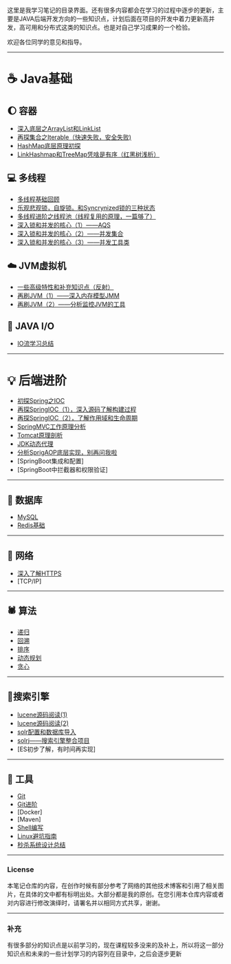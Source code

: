  这里是我学习笔记的目录界面。还有很多内容都会在学习的过程中逐步的更新，主要是JAVA后端开发方向的一些知识点，计划后面在项目的开发中着力更新高并发，高可用和分布式这类的知识点。也是对自己学习成果的一个检验。

欢迎各位同学的意见和指导。
***

# :coffee: Java基础
## :moon: 容器
- [深入底层之ArrayList和LinkList](https://github.com/WeiKangJian/LearningNotes/blob/master/%E5%AE%B9%E5%99%A8/%E6%B7%B1%E5%85%A5%E5%BA%95%E5%B1%82%E4%B9%8BArrayList%E5%92%8CLinkList.md)
- [再探集合之Iterable（快速失败，安全失败)](https://github.com/WeiKangJian/LearningNotes/blob/master/%E5%AE%B9%E5%99%A8/%E5%86%8D%E6%8E%A2%E9%9B%86%E5%90%88%E4%B9%8BIterable%EF%BC%88%E5%BF%AB%E9%80%9F%E5%A4%B1%E8%B4%A5%EF%BC%8C%E5%AE%89%E5%85%A8%E5%A4%B1%E8%B4%A5%29.md)
- [HashMap底层原理初探](https://github.com/WeiKangJian/LearningNotes/blob/master/%E5%AE%B9%E5%99%A8/HashMap%E5%BA%95%E5%B1%82%E5%8E%9F%E7%90%86%E5%88%9D%E6%8E%A2.md)
- [LinkHashmap和TreeMap凭啥是有序（红黑树浅析）](https://github.com/WeiKangJian/LearningNotes/blob/master/%E5%AE%B9%E5%99%A8/LinkHashmap%E5%92%8CTreeMap%E5%87%AD%E5%95%A5%E6%98%AF%E6%9C%89%E5%BA%8F%E7%9A%84%EF%BC%88%E7%BA%A2%E9%BB%91%E6%A0%91%E6%B5%85%E6%9E%90%EF%BC%89.md)

## :computer: 多线程
- [多线程基础回顾](https://github.com/WeiKangJian/LearningNotes/blob/master/%E5%A4%9A%E7%BA%BF%E7%A8%8B%E5%9F%BA%E7%A1%80/%E5%A4%9A%E7%BA%BF%E7%A8%8B%E5%9F%BA%E7%A1%80%E5%9B%9E%E9%A1%BE.md)
- [乐观悲观锁，自旋锁。和Syncrynized锁的三种状态](https://github.com/WeiKangJian/LearningNotes/blob/master/%E5%A4%9A%E7%BA%BF%E7%A8%8B%E5%9F%BA%E7%A1%80/%E4%B9%90%E8%A7%82%E6%82%B2%E8%A7%82%E9%94%81%EF%BC%8C%E8%87%AA%E6%97%8B%E9%94%81%E3%80%82%E5%92%8CSyncrynized%E9%94%81%E7%9A%84%E4%B8%89%E7%A7%8D%E7%8A%B6%E6%80%81.md)
- [多线程进阶之线程池（线程复用的原理，一篇够了）](https://github.com/WeiKangJian/LearningNotes/blob/master/%E5%A4%9A%E7%BA%BF%E7%A8%8B%E8%BF%9B%E9%98%B6/%E5%A4%9A%E7%BA%BF%E7%A8%8B%E8%BF%9B%E9%98%B6%E4%B9%8B%E7%BA%BF%E7%A8%8B%E6%B1%A0%EF%BC%88%E7%BA%BF%E7%A8%8B%E5%A4%8D%E7%94%A8%E7%9A%84%E5%8E%9F%E7%90%86%EF%BC%8C%E4%B8%80%E7%AF%87%E5%B0%B1%E5%A4%9F%E4%BA%86%EF%BC%89.md)
- [深入锁和并发的核心（1）——AQS](https://github.com/WeiKangJian/LearningNotes/blob/master/%E5%A4%9A%E7%BA%BF%E7%A8%8B%E8%BF%9B%E9%98%B6/%E6%B7%B1%E5%85%A5%E9%94%81%E5%92%8C%E5%B9%B6%E5%8F%91%E7%9A%84%E6%A0%B8%E5%BF%83%EF%BC%881%EF%BC%89%E2%80%94%E2%80%94AQS.md)
- [深入锁和并发的核心（2）——并发集合](https://github.com/WeiKangJian/LearningNotes/blob/master/%E5%A4%9A%E7%BA%BF%E7%A8%8B%E8%BF%9B%E9%98%B6/%E6%B7%B1%E5%85%A5%E9%94%81%E5%92%8C%E5%B9%B6%E5%8F%91%E7%9A%84%E6%A0%B8%E5%BF%83%EF%BC%882%EF%BC%89%E2%80%94%E2%80%94%E5%B9%B6%E5%8F%91%E9%9B%86%E5%90%88.md)
- [深入锁和并发的核心（3）——并发工具类](https://github.com/WeiKangJian/LearningNotes/blob/master/%E5%A4%9A%E7%BA%BF%E7%A8%8B%E8%BF%9B%E9%98%B6/%E6%B7%B1%E5%85%A5%E9%94%81%E5%92%8C%E5%B9%B6%E5%8F%91%E7%9A%84%E6%A0%B8%E5%BF%83%EF%BC%883%EF%BC%89%E2%80%94%E2%80%94%E5%B9%B6%E5%8F%91%E5%B7%A5%E5%85%B7%E7%B1%BB.md)

## :cloud: JVM虚拟机
- [一些高级特性和补充知识点（反射）](https://github.com/WeiKangJian/LearningNotes/blob/master/JVM/%E4%B8%80%E4%BA%9B%E9%AB%98%E7%BA%A7%E7%89%B9%E6%80%A7%E5%92%8C%E8%A1%A5%E5%85%85%E7%9F%A5%E8%AF%86%E7%82%B9.md)
- [再刷JVM（1）——深入内存模型JMM](https://github.com/WeiKangJian/LearningNotes/blob/master/JVM/%E5%86%8D%E5%88%B7JVM%EF%BC%881%EF%BC%89%E2%80%94%E2%80%94%E6%B7%B1%E5%85%A5%E5%86%85%E5%AD%98%E6%A8%A1%E5%9E%8BJMM.md)
- [再刷JVM（2）——分析监控JVM的工具](https://github.com/WeiKangJian/LearningNotes/blob/master/JVM/%E5%86%8D%E5%88%B7JVM%EF%BC%882%EF%BC%89%E2%80%94%E2%80%94JVM%E5%88%86%E6%9E%90%E5%92%8C%E7%9B%91%E6%8E%A7%E5%B7%A5%E5%85%B7.md)

## :orange: JAVA I/O
- [IO流学习总结](https://github.com/WeiKangJian/LearningNotes/blob/master/IO%E8%BF%9B%E9%98%B6/IO%E6%B5%81%E5%AD%A6%E4%B9%A0%E6%80%BB%E7%BB%93%20.md)

***

# :bulb: 后端进阶
- [初探Spring之IOC](https://github.com/WeiKangJian/LearningNotes/blob/master/%E6%A1%86%E6%9E%B6/Spring/%E5%88%9D%E6%8E%A2Spring%E4%B9%8BIOC.md)
- [再探SpringIOC（1），深入源码了解构建过程](https://github.com/WeiKangJian/LearningNotes/blob/master/%E6%A1%86%E6%9E%B6/Spring/%E5%86%8D%E6%8E%A2SpringIOC%EF%BC%8C%E6%B7%B1%E5%85%A5%E6%BA%90%E7%A0%81%E4%BA%86%E8%A7%A3%E6%9E%84%E5%BB%BA%E8%BF%87%E7%A8%8B.md)
- [再探SpringIOC（2），了解作用域和生命周期](https://github.com/WeiKangJian/LearningNotes/blob/master/%E6%A1%86%E6%9E%B6/Spring/%E5%86%8D%E6%8E%A2SpringIOC%EF%BC%8C%E4%BA%86%E8%A7%A3bean%E7%9A%84%E7%94%9F%E5%91%BD%E5%91%A8%E6%9C%9F%E5%92%8C%E4%BD%9C%E7%94%A8%E5%9F%9F%20(1).md)
- [SpringMVC工作原理分析](https://github.com/WeiKangJian/LearningNotes/blob/master/%E6%A1%86%E6%9E%B6/Spring/SpringMVC%E5%B7%A5%E4%BD%9C%E5%8E%9F%E7%90%86%E5%88%86%E6%9E%90.md)
- [Tomcat原理剖析](https://github.com/WeiKangJian/LearningNotes/blob/master/%E6%A1%86%E6%9E%B6/Spring/Tomcat%E5%8E%9F%E7%90%86%E5%89%96%E6%9E%90.md)
- [JDK动态代理](https://github.com/WeiKangJian/LearningNotes/blob/master/%E6%A1%86%E6%9E%B6/Spring/JDK%E5%8A%A8%E6%80%81%E4%BB%A3%E7%90%86.md)
- [分析SprigAOP底层实现，别再问我啦](https://github.com/WeiKangJian/LearningNotes/blob/master/%E6%A1%86%E6%9E%B6/Spring/%E5%88%AB%E5%86%8D%E9%97%AE%E6%88%91SpringAOP%E5%95%A6%EF%BC%8C%E9%83%BD%E5%9C%A8%E8%BF%99%E9%87%8C%E4%BA%86.md)
- [SpringBoot集成和配置]
- [SpringBoot中拦截器和权限验证]

***

## :floppy_disk: 数据库
- [MySQL](https://github.com/WeiKangJian/LearningNotes/blob/master/%E6%95%B0%E6%8D%AE%E5%BA%93%E7%9B%B8%E5%85%B3/MySQL.md)
- [Redis基础](https://github.com/WeiKangJian/LearningNotes/blob/master/%E6%95%B0%E6%8D%AE%E5%BA%93%E7%9B%B8%E5%85%B3/Redis%E5%9F%BA%E7%A1%80%E6%80%BB%E7%BB%93.md)
***
## :apple: 网络
- [深入了解HTTPS](https://github.com/WeiKangJian/LearningNotes/blob/master/%E7%BD%91%E7%BB%9C%E7%9B%B8%E5%85%B3/%E6%B7%B1%E5%85%A5%E4%BA%86%E8%A7%A3HTTPS.md)
- [TCP/IP]
***

## :spider: 算法
- [递归](https://github.com/WeiKangJian/LearningNotes/blob/master/%E7%AE%97%E6%B3%95/%E9%80%92%E5%BD%92.md)
- [回溯](https://github.com/WeiKangJian/LearningNotes/blob/master/%E7%AE%97%E6%B3%95/%E5%9B%9E%E6%BA%AF.md)
- [排序](https://github.com/WeiKangJian/LearningNotes/blob/master/%E7%AE%97%E6%B3%95/%E6%8E%92%E5%BA%8F.md)
- [动态规划]()
- [贪心]()
***

## :eyes:搜索引擎
- [lucene源码阅读(1)](https://github.com/WeiKangJian/LearningNotes/blob/master/%E6%90%9C%E7%B4%A2%E5%BC%95%E6%93%8E/lucene%E5%BA%95%E5%B1%82%E5%AD%A6%E4%B9%A0%EF%BC%88%E4%B8%80%EF%BC%89.md)
- [lucene源码阅读(2)](https://github.com/WeiKangJian/LearningNotes/blob/master/%E6%90%9C%E7%B4%A2%E5%BC%95%E6%93%8E/lucene%E5%BA%95%E5%B1%82%E5%AD%A6%E4%B9%A0%EF%BC%88%E4%BA%8C%EF%BC%89.md)
- [solr配置和数据库导入](https://github.com/WeiKangJian/LearningNotes/blob/master/%E6%90%9C%E7%B4%A2%E5%BC%95%E6%93%8E/solr%E5%9F%BA%E7%A1%80.md)
- [solrj——搜索引擎整合项目](https://github.com/WeiKangJian/LearningNotes/blob/master/%E6%90%9C%E7%B4%A2%E5%BC%95%E6%93%8E/solr%20%E2%80%94%E2%80%94%E6%90%9C%E7%B4%A2%E5%BC%95%E6%93%8E%E5%AE%9E%E6%88%98.md)
- [ES初步了解，有时间再实现]

***

## :wrench: 工具 
- [Git](https://github.com/WeiKangJian/LearningNotes/blob/master/%E6%9D%82%E9%A1%B9/git%E6%80%BB%E7%BB%93.md)
- [Git进阶](https://github.com/WeiKangJian/LearningNotes/blob/master/%E6%9D%82%E9%A1%B9/GIT(2).md)
- [Docker]
- [Maven]
- [Shell编写](https://github.com/WeiKangJian/LearningNotes/blob/master/%E6%9D%82%E9%A1%B9/Shell%E8%84%9A%E6%9C%AC%E5%AD%A6%E4%B9%A0.md)
- [Linux避坑指南](https://github.com/WeiKangJian/LearningNotes/blob/master/Linux/Linux%E9%83%A8%E7%BD%B2%E4%B8%8A%E7%9A%84%E9%82%A3%E4%BA%9B%E5%9D%91.md)
- [秒杀系统设计总结](https://github.com/WeiKangJian/LearningNotes/blob/master/%E6%9D%82%E9%A1%B9/%E7%A7%92%E6%9D%80%E7%B3%BB%E7%BB%9F%E8%AE%BE%E8%AE%A1%E6%80%BB%E7%BB%93.md)
***



### License

本笔记仓库的内容，在创作时候有部分参考了网络的其他技术博客和引用了相关图片，在具体的文中都有标明出处。大部分都是我的原创。在您引用本仓库内容或者对内容进行修改演绎时，请署名并以相同方式共享，谢谢。
***
### 补充
有很多部分的知识点是以前学习的，现在课程较多没来的及补上，所以将这一部分知识点和未来的一些计划学习的内容列在目录中，之后会逐步更新






